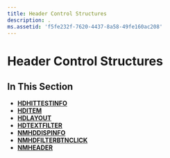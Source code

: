 ```yaml
---
title: Header Control Structures
description: .
ms.assetid: 'f5fe232f-7620-4437-8a58-49fe160ac208'
---
```


# Header Control Structures

## In This Section

-   [**HDHITTESTINFO**](hdhittestinfo.md)
-   [**HDITEM**](hditem.md)
-   [**HDLAYOUT**](hdlayout.md)
-   [**HDTEXTFILTER**](hdtextfilter.md)
-   [**NMHDDISPINFO**](nmhddispinfo.md)
-   [**NMHDFILTERBTNCLICK**](nmhdfilterbtnclick.md)
-   [**NMHEADER**](nmheader.md)

 

 




